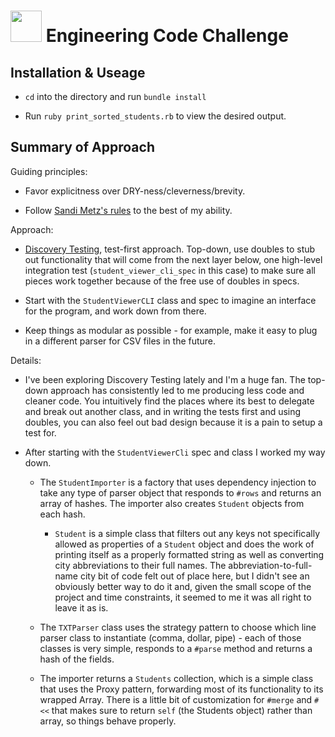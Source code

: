 # <img src='https://cloud.githubusercontent.com/assets/544541/4461515/092962a4-48bb-11e4-8e4c-88bee6e5a321.jpg' width=50> Engineering Code Challenge

## Installation & Useage

* `cd` into the directory and run `bundle install`

* Run `ruby print_sorted_students.rb` to view the desired output.

## Summary of Approach

Guiding principles:

* Favor explicitness over DRY-ness/cleverness/brevity.

* Follow [Sandi Metz's
  rules](https://robots.thoughtbot.com/sandi-metz-rules-for-developers) to the
best of my ability.


Approach:

* [Discovery
  Testing](https://github.com/testdouble/contributing-tests/wiki/Discovery-Testing), test-first approach. Top-down, use doubles to stub out functionality that will come from the next layer below, one high-level integration test (`student_viewer_cli_spec` in this case) to make sure all pieces work
together because of the free use of doubles in specs.

* Start with the `StudentViewerCLI` class and spec to imagine an interface for
  the program, and work down from there.

* Keep things as modular as possible - for example, make it easy to plug in a
  different parser for CSV files in the future.


Details:

* I've been exploring Discovery Testing lately and I'm a huge fan. The top-down
  approach has consistently led to me producing less code and cleaner code. You
intuitively find the places where its best to delegate and break out another
class, and in writing the tests first and using doubles, you can also feel out
bad design because it is a pain to setup a test for.

* After starting with the `StudentViewerCli` spec and class I worked my way
  down. 

  * The `StudentImporter` is a factory that uses dependency injection to take any type of
parser object that responds to `#rows` and returns an array of hashes. The importer also creates `Student` objects from each hash.

    * `Student` is a simple class that filters out any keys not specifically allowed as
properties of a `Student` object and does the work of printing itself as a
properly formatted string as well as converting city abbreviations to their full
names. The abbreviation-to-full-name city bit of code felt out of place here,
but I didn't see an obviously better way to do it and, given the small scope of
the project and time constraints, it seemed to me it was all right to leave it
as is.

  * The `TXTParser` class uses the strategy pattern to choose which line parser
    class to instantiate (comma, dollar, pipe) - each of those classes is very
simple, responds to a `#parse` method and returns a hash of the fields.

  * The importer returns a `Students` collection, which is a simple class that
    uses the Proxy pattern, forwarding most of its functionality to its wrapped Array. There is a little
bit of customization for `#merge` and `#<<` that makes sure to return `self` (the
Students object) rather than array, so things behave properly.

